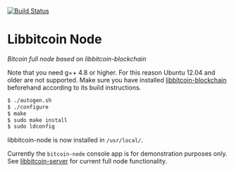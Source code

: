 [![Build Status](https://travis-ci.org/libbitcoin/libbitcoin-node.svg?branch=master)](https://travis-ci.org/libbitcoin/libbitcoin-node)

# Libbitcoin Node

*Bitcoin full node based on libbitcoin-blockchain*

Note that you need g++ 4.8 or higher. For this reason Ubuntu 12.04 and older are not supported. Make sure you have installed [libbitcoin-blockchain](https://github.com/libbitcoin/libbitcoin-blockchain) beforehand according to its build instructions.

```sh
$ ./autogen.sh
$ ./configure
$ make
$ sudo make install
$ sudo ldconfig
```

libbitcoin-node is now installed in `/usr/local/`.

Currently the `bitcoin-node` console app is for demonstration purposes only. See [libbitcoin-server](https://github.com/libbitcoin/libbitcoin-server) for current full node functionality.
